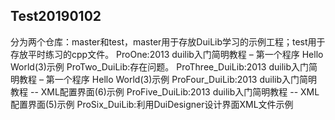 ## Test20190102
分为两个仓库：master和test，master用于存放DuiLib学习的示例工程；test用于存放平时练习的cpp文件。
ProOne:2013 duilib入门简明教程 – 第一个程序 Hello World(3)示例
ProTwo_DuiLib:存在问题。
ProThree_DuiLib:2013 duilib入门简明教程 – 第一个程序 Hello World(3)示例
ProFour_DuiLib:2013 duilib入门简明教程 -- XML配置界面(6)示例
ProFive_DuiLib:2013 duilib入门简明教程 -- XML配置界面(5)示例
ProSix_DuiLib:利用DuiDesigner设计界面XML文件示例
